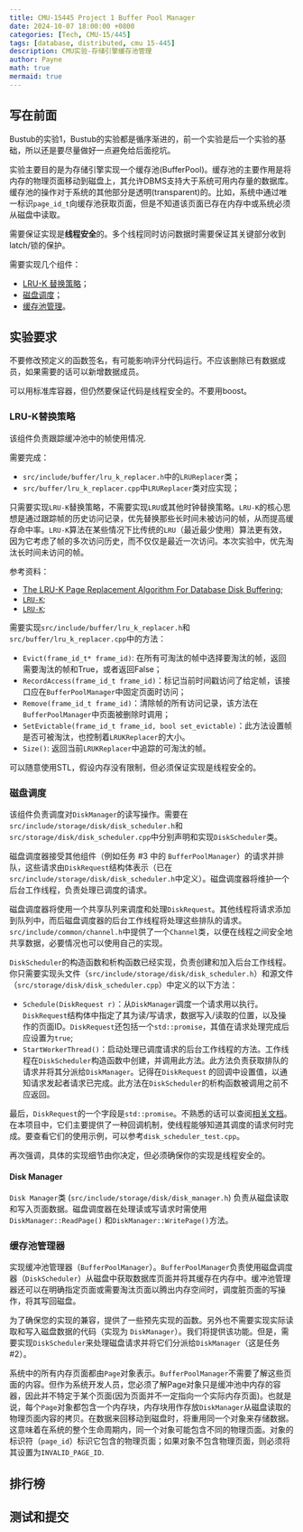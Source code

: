 ```yaml
---
title: CMU-15445 Project 1 Buffer Pool Manager
date: 2024-10-07 18:00:00 +0800
categories: [Tech, CMU-15/445]
tags: [database, distributed, cmu 15-445]
description: CMU实验-存储引擎缓存池管理
author: Payne
math: true
mermaid: true
---
```


## 写在前面

Bustub的实验1，Bustub的实验都是循序渐进的，前一个实验是后一个实验的基础，所以还是要尽量做好一点避免给后面挖坑。

实验主要目的是为存储引擎实现一个缓存池(BufferPool)。缓存池的主要作用是将内存的物理页面移动到磁盘上，其允许DBMS支持大于系统可用内存量的数据库。缓存池的操作对于系统的其他部分是透明(transparent)的。比如，系统中通过唯一标识`page_id_t`向缓存池获取页面，但是不知道该页面已存在内存中或系统必须从磁盘中读取。

需要保证实现是**线程安全**的。多个线程同时访问数据时需要保证其关键部分收到latch/锁的保护。

需要实现几个组件：
- [LRU-K 替换策略](#LRU-K替换策略)；
- [磁盘调度](#磁盘调度)；
- [缓存池管理](#缓存池管理器)。

## 实验要求

不要修改预定义的函数签名，有可能影响评分代码运行。不应该删除已有数据成员，如果需要的话可以新增数据成员。

可以用标准库容器，但仍然要保证代码是线程安全的。不要用boost。

### LRU-K替换策略

该组件负责跟踪缓冲池中的帧使用情况.

需要完成：
- `src/include/buffer/lru_k_replacer.h`中的`LRUReplacer`类；
- `src/buffer/lru_k_replacer.cpp`中`LRUReplacer`类对应实现；

只需要实现`LRU-K`替换策略，不需要实现`LRU`或其他时钟替换策略。`LRU-K`的核心思想是通过跟踪帧的历史访问记录，优先替换那些长时间未被访问的帧，从而提高缓存命中率。`LRU-K`算法在某些情况下比传统的`LRU`（最近最少使用）算法更有效，因为它考虑了帧的多次访问历史，而不仅仅是最近一次访问。本次实验中，优先淘汰长时间未访问的帧。

参考资料：
- [The LRU-K Page Replacement Algorithm For Database Disk Buffering](https://www.cs.cmu.edu/~christos/courses/721-resources/p297-o_neil.pdf);
- [`LRU-K`](https://yeqown.xyz/2019/08/12/LRU%E5%92%8CLRU-K/);
- [`LRU-K`](https://github.com/lidaohang/ceph_study/blob/master/LRU-K%E5%92%8C2Q%E7%BC%93%E5%AD%98%E7%AE%97%E6%B3%95%E4%BB%8B%E7%BB%8D.md);

需要实现`src/include/buffer/lru_k_replacer.h`和`src/buffer/lru_k_replacer.cpp`中的方法：
- `Evict(frame_id_t* frame_id)`: 在所有可淘汰的帧中选择要淘汰的帧，返回需要淘汰的帧和True，或者返回False；
- `RecordAccess(frame_id_t frame_id)`：标记当前时间戳访问了给定帧，该接口应在`BufferPoolManager`中固定页面时访问；
- `Remove(frame_id_t frame_id)`：清除帧的所有访问记录，该方法在`BufferPoolManager`中页面被删除时调用；
- `SetEvictable(frame_id_t frame_id, bool set_evictable)`：此方法设置帧是否可被淘汰，也控制着`LRUKReplacer`的大小。
- `Size()`: 返回当前`LRUKReplacer`中追踪的可淘汰的帧。

可以随意使用STL，假设内存没有限制，但必须保证实现是线程安全的。

### 磁盘调度

该组件负责调度对`DiskManager`的读写操作。需要在`src/include/storage/disk/disk_scheduler.h`和`src/storage/disk/disk_scheduler.cpp`中分别声明和实现`DiskScheduler`类。

磁盘调度器接受其他组件（例如任务 #3 中的 `BufferPoolManager`）的请求并排队，这些请求由`DiskRequest`结构体表示（已在`src/include/storage/disk/disk_scheduler.h`中定义）。磁盘调度器将维护一个后台工作线程，负责处理已调度的请求。

磁盘调度器将使用一个共享队列来调度和处理`DiskRequest`。其他线程将请求添加到队列中，而后磁盘调度器的后台工作线程将处理这些排队的请求。`src/include/common/channel.h`中提供了一个`Channel`类，以便在线程之间安全地共享数据，必要情况也可以使用自己的实现。

`DiskScheduler`的构造函数和析构函数已经实现，负责创建和加入后台工作线程。你只需要实现头文件（`src/include/storage/disk/disk_scheduler.h`）和源文件（`src/storage/disk/disk_scheduler.cpp`）中定义的以下方法：

- `Schedule(DiskRequest r)`：从`DiskManager`调度一个请求用以执行。`DiskRequest`结构体中指定了其为读/写请求，数据写入/读取的位置，以及操作的页面ID。`DiskRequest`还包括一个`std::promise`，其值在请求处理完成后应设置为`true`;
- `StartWorkerThread()`：启动处理已调度请求的后台工作线程的方法。工作线程在`DiskScheduler`构造函数中创建，并调用此方法。此方法负责获取排队的请求并将其分派给`DiskManager`。记得在`DiskRequest` 的回调中设置值，以通知请求发起者请求已完成。此方法在`DiskScheduler`的析构函数被调用之前不应返回。

最后，`DiskRequest`的一个字段是`std::promise`。不熟悉的话可以查阅[相关文档](https://en.cppreference.com/w/cpp/thread/promise)。在本项目中，它们主要提供了一种回调机制，使线程能够知道其调度的请求何时完成。要查看它们的使用示例，可以参考`disk_scheduler_test.cpp`。

再次强调，具体的实现细节由你决定，但必须确保你的实现是线程安全的。

#### Disk Manager

`Disk Manager`类 (`src/include/storage/disk/disk_manager.h`) 负责从磁盘读取和写入页面数据。磁盘调度器在处理读或写请求时需使用 `DiskManager::ReadPage()` 和`DiskManager::WritePage()`方法。

### 缓存池管理器

实现缓冲池管理器（`BufferPoolManager`）。`BufferPoolManager`负责使用磁盘调度器（`DiskScheduler`）从磁盘中获取数据库页面并将其缓存在内存中。缓冲池管理器还可以在明确指定页面或需要淘汰页面以腾出内存空间时，调度脏页面的写操作，将其写回磁盘。

为了确保您的实现的兼容，提供了一些预先实现的函数。另外也不需要实现实际读取和写入磁盘数据的代码（实现为 `DiskManager`）。我们将提供该功能。但是，需要实现`DiskScheduler`来处理磁盘请求并将它们分派给`DiskManager`（这是任务 #2）。

系统中的所有内存页面都由`Page`对象表示。`BufferPoolManager`不需要了解这些页面的内容。但作为系统开发人员，您必须了解Page对象只是缓冲池中内存的容器，因此并不特定于某个页面(因为页面并不一定指向一个实际内存页面)。也就是说，每个`Page`对象都包含一个内存块，内存块用作存放`DiskManager`从磁盘读取的物理页面内容的拷贝。在数据来回移动到磁盘时，将重用同一个对象来存储数据。这意味着在系统的整个生命周期内，同一个对象可能包含不同的物理页面。对象的标识符（`page_id`）标识它包含的物理页面；如果对象不包含物理页面，则必须将其设置为`INVALID_PAGE_ID`.



## 排行榜

## 测试和提交